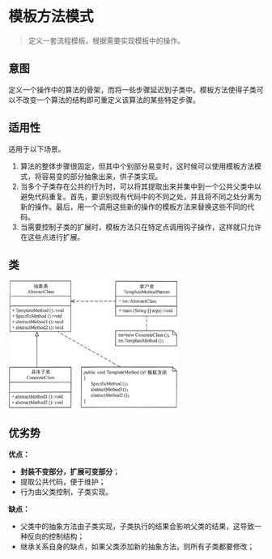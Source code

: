 # 模板方法模式

> 定义一套流程模板，根据需要实现模板中的操作。

## 意图

定义一个操作中的算法的骨架，而将一些步骤延迟到子类中。模板方法使得子类可以不改变一个算法的结构即可重定义该算法的某些特定步骤。



## 适用性

适用于以下场景。

1. 算法的整体步骤很固定，但其中个别部分易变时，这时候可以使用模板方法模式，将容易变的部分抽象出来，供子类实现。
2. 当多个子类存在公共的行为时，可以将其提取出来并集中到一个公共父类中以避免代码重复。首先，要识别现有代码中的不同之处，并且将不同之处分离为新的操作。最后，用一个调用这些新的操作的模板方法来替换这些不同的代码。
3. 当需要控制子类的扩展时，模板方法只在特定点调用钩子操作，这样就只允许在这些点进行扩展。



## 类

<img src="pics/template_method.png" alt="模板方法模式的结构图" style="zoom: 67%;" />

## 优劣势

**优点：** 

- **封装不变部分，扩展可变部分**；
- 提取公共代码，便于维护；
- 行为由父类控制，子类实现。

**缺点：**

- 父类中的抽象方法由子类实现，子类执行的结果会影响父类的结果，这导致一种反向的控制结构；
- 继承关系自身的缺点，如果父类添加新的抽象方法，则所有子类都要修改；